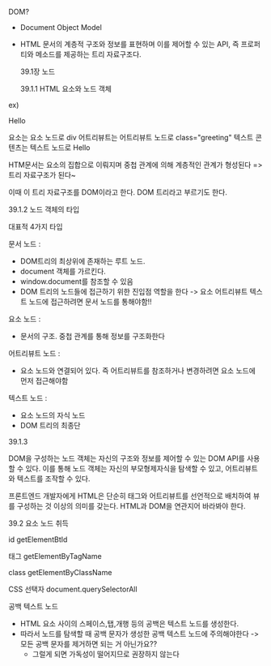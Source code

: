 DOM?

- Document Object Model
- HTML 문서의 계층적 구조와 정보를 표현하며 이를 제어할 수 있는 API, 즉 프로퍼티와 메소드를 제공하는 트리 자료구조다.

  39.1장 노드

  39.1.1 HTML 요소와 노드 객체

ex) <div class="greeting">Hello</div>

요소는 요소 노드로 div
어트리뷰트는 어트리뷰트 노드로 class="greeting"
텍스트 콘텐츠는 텍스트 노드로 Hello

HTM문서는 요소의 집합으로 이뤄지며 중첩 관계에 의해 계층적인 관계가 형성된다
=> 트리 자료구조가 된다~

이때 이 트리 자료구조를 DOM이라고 한다. DOM 트리라고 부르기도 한다.

39.1.2 노드 객체의 타입

대표적 4가지 타입

문서 노드 :

- DOM트리의 최상위에 존재하는 루트 노드.
- document 객체를 가르킨다.
- window.document를 참조할 수 있음
- DOM 트리의 노드들에 접근하기 위한 진입점 역할을 한다 -> 요소 어트리뷰트 텍스트 노드에 접근하려면 문서 노드를 통해야함!!

요소 노드 :

- 문서의 구조. 중첩 관계를 통해 정보를 구조화한다

어트리뷰트 노드 :

- 요소 노드와 연결되어 있다. 즉 어트리뷰트를 참조하거나 변경하려면 요소 노드에 먼저 접근해야함

텍스트 노드 :

- 요소 노드의 자식 노드
- DOM 트리의 최종단

39.1.3

DOM을 구성하는 노드 객체는 자신의 구조와 정보를 제어할 수 있는 DOM API를 사용할 수 있다. 이를 통해 노드 객체는 자신의 부모형제자식을 탐색할 수 있고, 어트리뷰트와 텍스트를 조작할 수 있다.

프론트엔드 개발자에게 HTML은 단순히 태그와 어트리뷰트를 선언적으로 배치하여 뷰를 구성하는 것 이상의 의미를 갖는다. HTML과 DOM을 연관지어 바라봐야 한다.

39.2 요소 노드 취득

id
getElementBtId

태그
getElementByTagName

class
getElementByClassName

CSS 선택자
document.querySelectorAll

공백 텍스트 노드

- HTML 요소 사이의 스페이스,탭,개행 등의 공백은 텍스트 노드를 생성한다.
- 따라서 노드를 탐색할 때 공백 문자가 생성한 공백 텍스트 노드에 주의해야한다
  -> 모든 공백 문자를 제거하면 되는 거 아닌가요??
  - 그럴게 되면 가독성이 떨어지므로 권장하지 않는다
